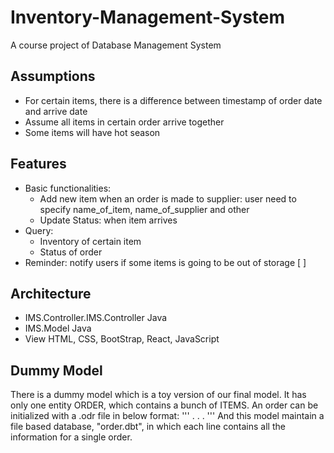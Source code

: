 # Inventory-Management-System
A course project of Database Management System

## Assumptions
- For certain items, there is a difference between timestamp of order date and arrive date
- Assume all items in certain order arrive together
- Some items will have hot season

## Features
- Basic functionalities: 
  - Add new item when an order is made to supplier: user need to specify name_of_item, name_of_supplier and other
  - Update Status: when item arrives 
- Query:
  - Inventory of certain item
  - Status of order
- Reminder: notify users if some items is going to be out of storage [ ]

## Architecture 
- IMS.Controller.IMS.Controller Java
- IMS.Model Java
- View HTML, CSS, BootStrap, React, JavaScript

## Dummy Model
There is a dummy model which is a toy version of our final model. It has only one entity ORDER,
which contains a bunch of ITEMS. An order can be initialized with a .odr file in below format:
'''
<Supplier name>
<Date>
<name> <price>
.
.
.
'''
And this model maintain a file based database, "order.dbt", in which each line contains all the
information for a single order.
